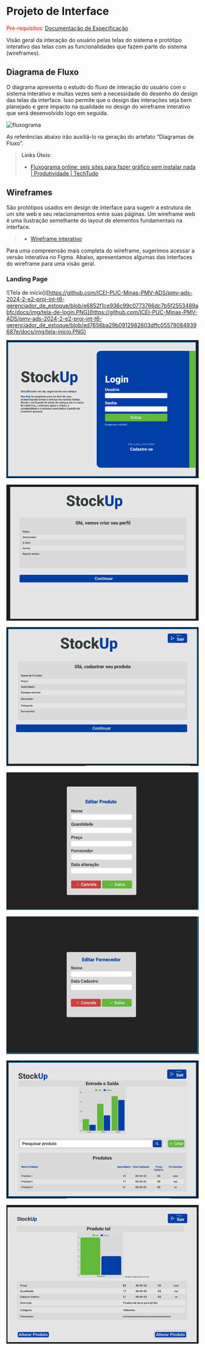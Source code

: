 
# Projeto de Interface

<span style="color:red">Pré-requisitos: <a href="2-Especificação do Projeto.md"> Documentação de Especificação</a></span>

Visão geral da interação do usuário pelas telas do sistema e protótipo interativo das telas com as funcionalidades que fazem parte do sistema (wireframes).

## Diagrama de Fluxo

O diagrama apresenta o estudo do fluxo de interação do usuário com o sistema interativo e  muitas vezes sem a necessidade do desenho do design das telas da interface. Isso permite que o design das interações seja bem planejado e gere impacto na qualidade no design do wireframe interativo que será desenvolvido logo em seguida.

![fluxograma](https://github.com/user-attachments/assets/86206df0-058b-4ce6-85a3-192624e887f8)

As referências abaixo irão auxiliá-lo na geração do artefato “Diagramas de Fluxo”.

> **Links Úteis**:
> - [Fluxograma online: seis sites para fazer gráfico sem instalar nada | Produtividade | TechTudo](https://www.techtudo.com.br/listas/2019/03/fluxograma-online-seis-sites-para-fazer-grafico-sem-instalar-nada.ghtml)

## Wireframes

São protótipos usados em design de interface para sugerir a estrutura de um site web e seu relacionamentos entre suas páginas. Um wireframe web é uma ilustração semelhante do layout de elementos fundamentais na interface.

> - [Wireframe interativo](https://www.figma.com/proto/3sYlzirXLECGmdRDdLup3m/Gest%C3%A3o-de-Estoques?node-id=8-169&node-type=canvas&t=PCCuZJYrJs10xICO-1&scaling=contain&content-scaling=fixed&page-id=0%3A1)

Para uma compreensão mais completa do wireframe, sugerimos acessar a versão interativa no Figma. Abaixo, apresentamos algumas das interfaces do wireframe para uma visão geral.
 
### Landing Page

![Tela de início]([https://github.com/ICEI-PUC-Minas-PMV-ADS/pmv-ads-2024-2-e2-proj-int-t6-gerenciador_de_estoque/blob/e6852f1ce936c99c0773766dc7b5f2553489abfc/docs/img/tela-de-login.PNG](https://github.com/ICEI-PUC-Minas-PMV-ADS/pmv-ads-2024-2-e2-proj-int-t6-gerenciador_de_estoque/blob/ed7656ba29b0912982603dffc05579084939687e/docs/img/tela-inicio.PNG)

![Tela de login](https://github.com/ICEI-PUC-Minas-PMV-ADS/pmv-ads-2024-2-e2-proj-int-t6-gerenciador_de_estoque/blob/ed7656ba29b0912982603dffc05579084939687e/docs/img/tela-de-login.PNG)

![Tela de cadastro de usuário](https://github.com/ICEI-PUC-Minas-PMV-ADS/pmv-ads-2024-2-e2-proj-int-t6-gerenciador_de_estoque/blob/ed7656ba29b0912982603dffc05579084939687e/docs/img/tela-de-cadastro%20usuario.PNG)

![Tela de cadastro de produto](https://github.com/ICEI-PUC-Minas-PMV-ADS/pmv-ads-2024-2-e2-proj-int-t6-gerenciador_de_estoque/blob/ed7656ba29b0912982603dffc05579084939687e/docs/img/tela-de-cadastro-produto.PNG)

![Tela de edição de produto](https://github.com/ICEI-PUC-Minas-PMV-ADS/pmv-ads-2024-2-e2-proj-int-t6-gerenciador_de_estoque/blob/ed7656ba29b0912982603dffc05579084939687e/docs/img/tela-de-edicao_produto.PNG)

![Tela de edição do fornecedor](https://github.com/ICEI-PUC-Minas-PMV-ADS/pmv-ads-2024-2-e2-proj-int-t6-gerenciador_de_estoque/blob/ed7656ba29b0912982603dffc05579084939687e/docs/img/tela-de-edicao_fornecedor.PNG)

![Tela de entradas e saídas](https://github.com/ICEI-PUC-Minas-PMV-ADS/pmv-ads-2024-2-e2-proj-int-t6-gerenciador_de_estoque/blob/ed7656ba29b0912982603dffc05579084939687e/docs/img/tela-de-entrada-saida-pesquisa.PNG)

![Tela de resultado de pesquisa](https://github.com/ICEI-PUC-Minas-PMV-ADS/pmv-ads-2024-2-e2-proj-int-t6-gerenciador_de_estoque/blob/ed7656ba29b0912982603dffc05579084939687e/docs/img/tela-resultado-pesquisa-produto.PNG)

